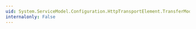 ```yaml
---
uid: System.ServiceModel.Configuration.HttpTransportElement.TransferMode
internalonly: False
---
```

